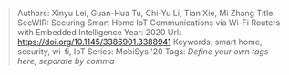 > Authors: Xinyu Lei, Guan-Hua Tu, Chi-Yu Li, Tian Xie, Mi Zhang
> Title: SecWIR: Securing Smart Home IoT Communications via Wi-Fi Routers with Embedded Intelligence
> Year: 2020
> Url: https://doi.org/10.1145/3386901.3388941
> Keywords: smart home, security, wi-fi, IoT
> Series: MobiSys '20
> Tags: *Define your own tags here, separate by comma*